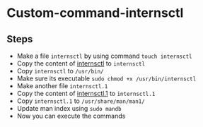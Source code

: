 # Custom-command-internsctl

## Steps
- Make a file `internsctl` by using command `touch internsctl`
- Copy the content of [internsctl](https://github.com/RASH0308/Custom-command-internsctl/blob/main/internsctl) to `internsctl`
- Copy `internsctl` to `/usr/bin/`
- Make sure its executable `sudo chmod +x /usr/bin/internsctl`
- Make another file `internsctl.1`
- Copy the content of [internsctl.1](https://github.com/RASH0308/Custom-command-internsctl/blob/main/internsctl.1) to `internsctl.1`
- Copy `internsctl.1` to `/usr/share/man/man1/`
- Update man index using `sudo mandb`
- Now you can execute the commands
